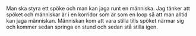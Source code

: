 Man ska styra ett spöke och man kan jaga runt en människa.
Jag tänker att spöket och människar är i en korridor som är som en loop 
så att man alltid kan jaga människan. Människan kom att vara stilla
tills spöket närmar sig och kommer sedan springa en stund och sedan stå stilla igen.
